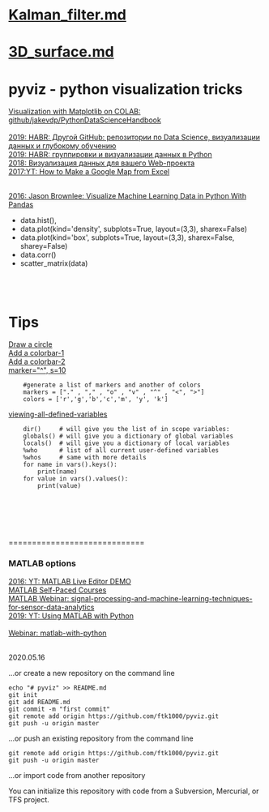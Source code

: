 # [Kalman_filter.md](https://github.com/ftk1000/pyviz/blob/master/Kalman_filter.md)<br>
# [3D_surface.md](https://github.com/ftk1000/pyviz/blob/master/3D_surface.md)<br>

# pyviz - python visualization tricks
[Visualization with Matplotlib on COLAB: github/jakevdp/PythonDataScienceHandbook](https://colab.research.google.com/github/jakevdp/PythonDataScienceHandbook/blob/master/notebooks/04.00-Introduction-To-Matplotlib.ipynb#scrollTo=TZGGO5cuCvXL)<br>
<br>
[2019: HABR: Другой GitHub: репозитории по Data Science, визуализации данных и глубокому обучению](https://habr.com/ru/company/mailru/blog/437940/)<br>
[2019: HABR: группировки и визуализации данных в Python](https://habr.com/ru/company/mailru/blog/445834/)<br>
[2018: Визуализация данных для вашего Web-проекта](https://habr.com/ru/company/dataart/blog/417947/)<br>
[2017:YT: How to Make a Google Map from Excel ](https://www.youtube.com/watch?v=SLMzhOoA29M)<br>
[]()<br>

[2016: Jason Brownlee: Visualize Machine Learning Data in Python With Pandas](https://machinelearningmastery.com/visualize-machine-learning-data-python-pandas/)<br>
  - data.hist(),  
  - data.plot(kind='density', subplots=True, layout=(3,3), sharex=False)
  - data.plot(kind='box', subplots=True, layout=(3,3), sharex=False, sharey=False)
  - data.corr()
  - scatter_matrix(data)
[]()<br>
[]()<br>
[]()<br>
[]()<br>


# Tips
[Draw a circle](https://stackoverflow.com/questions/9215658/plot-a-circle-with-pyplot)<br>
[Add a colorbar-1](https://stackoverflow.com/questions/45020583/python-3-adding-a-colorbar-with-matplotlib)<br>
[Add a colorbar-2](https://stackoverflow.com/questions/25505674/python-matplotlib-add-colorbar)<br>
[marker="^", s=10](https://stackoverflow.com/questions/19451400/matplotlib-scatter-marker-size)<br>

        #generate a list of markers and another of colors 
        markers = ["." , "," , "o" , "v" , "^" , "<", ">"]
        colors = ['r','g','b','c','m', 'y', 'k']

[viewing-all-defined-variables](https://stackoverflow.com/questions/633127/viewing-all-defined-variables)<br>

        dir()     # will give you the list of in scope variables:
        globals() # will give you a dictionary of global variables
        locals()  # will give you a dictionary of local variables
        %who      # list of all current user-defined variables
        %whos     # same with more details
        for name in vars().keys():
            print(name)
        for value in vars().values():
            print(value)
        
[]()<br>
[]()<br>
[]()<br>
[]()<br>

=============================

### MATLAB options
[2016: YT: MATLAB Live Editor DEMO](https://www.youtube.com/watch?v=jI56Qe1tLFQ)<br>
[MATLAB Self-Paced Courses](https://matlabacademy.mathworks.com/)<br>
[MATLAB Webinar: signal-processing-and-machine-learning-techniques-for-sensor-data-analytics](https://www.mathworks.com/videos/signal-processing-and-machine-learning-techniques-for-sensor-data-analytics-107549.html)<br>
[2019: YT: Using MATLAB with Python](https://www.youtube.com/watch?v=y7NBT6O0fJU)<br>
[]()<br>
[Webinar: matlab-with-python](https://www.mathworks.com/videos/using-matlab-with-python-1591216182793.html?s_v1=34589&elqem=3252609_EM_NA_LWB_20-12_USING-MATLAB-WITH-PYTHON_POST&s_tid=srchtitle&elqTrackId=1da6d415d924424089b870296c5d332b&elq=5de7df4ea60e4e29b3690978264ee642&elqaid=34589&elqat=1&elqCampaignId=12552)<br>
[]()<br>


2020.05.16


…or create a new repository on the command line

    echo "# pyviz" >> README.md
    git init
    git add README.md
    git commit -m "first commit"
    git remote add origin https://github.com/ftk1000/pyviz.git
    git push -u origin master
                
…or push an existing repository from the command line

    git remote add origin https://github.com/ftk1000/pyviz.git
    git push -u origin master

…or import code from another repository

You can initialize this repository with code from a Subversion, Mercurial, or TFS project.

